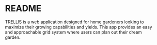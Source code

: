 # README

TRELLIS is a web application designed for home gardeners looking to maximize their growing capabilities and yields. This app provides an easy and approachable grid system where users can plan out their dream garden.

